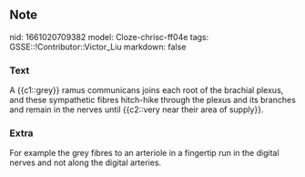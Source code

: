 ## Note
nid: 1661020709382
model: Cloze-chrisc-ff04e
tags: GSSE::!Contributor::Victor_Liu
markdown: false

### Text
A {{c1::grey}} ramus communicans joins each root of the brachial plexus, and these sympathetic fibres hitch-hike through the plexus and its branches and remain in the nerves until {{c2::very near their area of supply}}.

### Extra
For example the grey fibres to an arteriole in a fingertip run in the digital nerves and not along the digital arteries.
